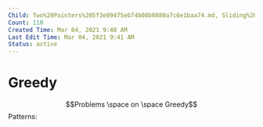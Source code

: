 ```yaml
---
Child: Two%20Pointers%205f3e09475eb74b08b0880a7c6e1baa74.md, Sliding%20Window%2057edd445fc8d49ac98bcd1076bcdd3aa.md, Binary%20Search%20c1187205516c42ac9b3b3c69f153914a.md, BFS%2064f502c16c04413cb7e65786ad3a4f0d.md
Count: 110
Created Time: Mar 04, 2021 9:40 AM
Last Edit Time: Mar 04, 2021 9:41 AM
Status: active
---
```


# Greedy

$$Problems \space on \space Greedy$$
Patterns: 